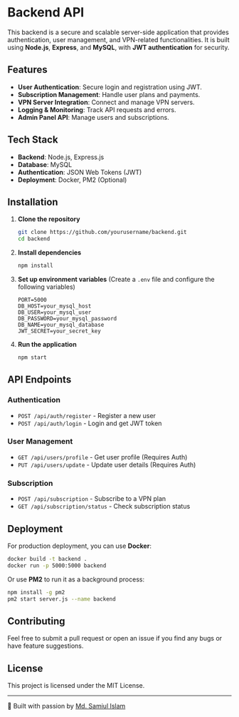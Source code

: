 # Backend API

This backend is a secure and scalable server-side application that provides authentication, user management, and VPN-related functionalities. It is built using **Node.js**, **Express**, and **MySQL**, with **JWT authentication** for security.

## Features

- **User Authentication**: Secure login and registration using JWT.
- **Subscription Management**: Handle user plans and payments.
- **VPN Server Integration**: Connect and manage VPN servers.
- **Logging & Monitoring**: Track API requests and errors.
- **Admin Panel API**: Manage users and subscriptions.

## Tech Stack

- **Backend**: Node.js, Express.js
- **Database**: MySQL
- **Authentication**: JSON Web Tokens (JWT)
- **Deployment**: Docker, PM2 (Optional)

## Installation

1. **Clone the repository**
   ```sh
   git clone https://github.com/yourusername/backend.git
   cd backend
   ```

2. **Install dependencies**
   ```sh
   npm install
   ```

3. **Set up environment variables** (Create a `.env` file and configure the following variables)
   ```env
   PORT=5000
   DB_HOST=your_mysql_host
   DB_USER=your_mysql_user
   DB_PASSWORD=your_mysql_password
   DB_NAME=your_mysql_database
   JWT_SECRET=your_secret_key
   ```

4. **Run the application**
   ```sh
   npm start
   ```

## API Endpoints

### Authentication
- `POST /api/auth/register` - Register a new user
- `POST /api/auth/login` - Login and get JWT token

### User Management
- `GET /api/users/profile` - Get user profile (Requires Auth)
- `PUT /api/users/update` - Update user details (Requires Auth)

### Subscription
- `POST /api/subscription` - Subscribe to a VPN plan
- `GET /api/subscription/status` - Check subscription status

## Deployment

For production deployment, you can use **Docker**:
```sh
docker build -t backend .
docker run -p 5000:5000 backend
```

Or use **PM2** to run it as a background process:
```sh
npm install -g pm2
pm2 start server.js --name backend
```

## Contributing

Feel free to submit a pull request or open an issue if you find any bugs or have feature suggestions.

## License

This project is licensed under the MIT License.

---

🚀 Built with passion by [Md. Samiul Islam](https://github.com/samiul-primary)

